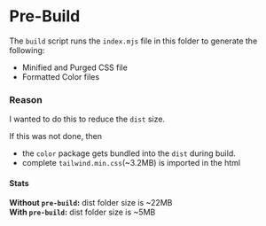 # Pre-Build

The `build` script runs the `index.mjs` file in this folder to generate the following:

- Minified and Purged CSS file
- Formatted Color files

### Reason

I wanted to do this to reduce the `dist` size.

If this was not done, then

- the `color` package gets bundled into the `dist` during build.
- complete `tailwind.min.css`(~3.2MB) is imported in the html

#### Stats

**Without `pre-build`:** dist folder size is ~22MB  
**With `pre-build`:** dist folder size is ~5MB
